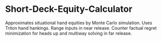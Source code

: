 # Short-Deck-Equity-Calculator
Approximates situational hand equities by Monte Carlo simulation. Uses Triton hand hankings. 
Range inputs in near release.
Counter factual regret minimization for heads up and multiway solving in far release.
